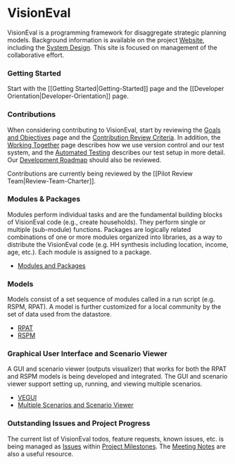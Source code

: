 # VisionEval

VisionEval is a programming framework for disaggregate strategic planning models.  Background information is available on the project [Website](https://gregorbj.github.io/VisionEval/), including the [System Design](https://github.com/gregorbj/VisionEval/blob/master/api/model_system_design.md).  This site is focused on management of the collaborative effort.  

### Getting Started
Start with the [[Getting Started|Getting-Started]] page and the [[Developer Orientation|Developer-Orientation]] page.

### Contributions
When considering contributing to VisionEval, start by reviewing the [Goals and Objectives](Goals-and-Objectives-of-VisionEval-Model-System) page and the [Contribution Review Criteria](https://github.com/gregorbj/VisionEval/wiki/Contribution-Review-Criteria).  In addition, the [Working Together](Working-Together) page describes how we use version control and our test system, and the [Automated Testing](Automated-Testing) describes our test setup in more detail. Our [Development Roadmap](Development-Roadmap) should also be reviewed.

Contributions are currently being reviewed by the [[Pilot Review Team|Review-Team-Charter]].

### Modules & Packages 
Modules perform individual tasks and are the fundamental building blocks of VisionEval code (e.g., create households). They perform single or multiple (sub-module) functions.  Packages are logically related combinations of one or more modules organized into libraries, as a way to distribute the VisionEval code (e.g. HH synthesis including location, income, age, etc.). Each module is assigned to a package.

  - [Modules and Packages](Modules-and-Packages)

### Models
Models consist of a set sequence of modules called in a run script (e.g. RSPM, RPAT). A model is further customized for a local community by the set of data used from the datastore.
  - [RPAT](https://github.com/gregorbj/VisionEval/tree/master/sources/models/VERPAT)
  - [RSPM](https://github.com/gregorbj/VisionEval/tree/master/sources/models/VERSPM)

### Graphical User Interface and Scenario Viewer
A GUI and scenario viewer (outputs visualizer) that works for both the RPAT and RSPM models is being developed and integrated.  The GUI and scenario viewer support setting up, running, and viewing multiple scenarios.
  - [VEGUI](https://github.com/gregorbj/VisionEval/tree/master/sources/VEGUI)
  - [Multiple Scenarios and Scenario Viewer](https://github.com/gregorbj/VisionEval/wiki/Multiple-Scenarios)

### Outstanding Issues and Project Progress
The current list of VisionEval todos, feature requests, known issues, etc. is being managed as [Issues](https://github.com/gregorbj/VisionEval/issues) within [Project Milestones](https://github.com/gregorbj/VisionEval/milestones).  The [Meeting Notes](Meeting-Notes) are also a useful resource.  
